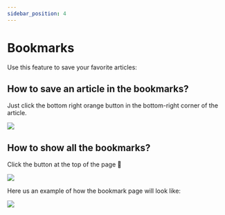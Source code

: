 ```yaml
---
sidebar_position: 4
---
```


# Bookmarks

Use this feature to save your favorite articles:

## How to save an article in the bookmarks?

Just click the bottom right orange button in the bottom-right corner of the article.

![](https://daily-now-res.cloudinary.com/image/upload/v1636623283/docs/bookmark1.svg)

## How to show all the bookmarks?

Click the button at the top of the page 🔖

![](https://daily-now-res.cloudinary.com/image/upload/v1636412599/docs/bookmark2.svg)

Here us an example of how the bookmark page will look like:

![](https://daily-now-res.cloudinary.com/image/upload/v1636412599/docs/bookmark3.svg)
